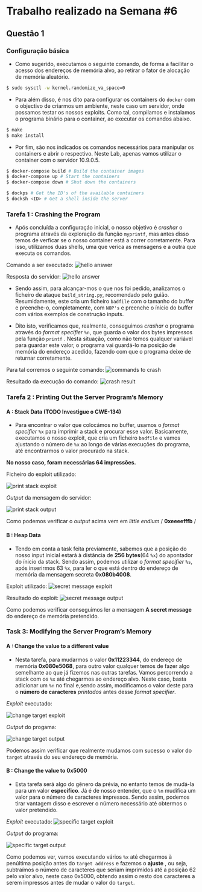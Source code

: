 # Trabalho realizado na Semana #6


## Questão 1
### Configuração básica

- Como sugerido, executamos o seguinte comando, de forma a facilitar o acesso dos endereços de memória alvo, ao retirar o fator de alocação de memória aleatório.

```bash
$ sudo sysctl -w kernel.randomize_va_space=0
```
- Para além disso, é nos dito para configurar os containers do `docker` com o objectivo de criarmos um ambiente, neste caso um servidor, onde possamos testar os nossos exploits. Como tal, compilamos e instalamos o programa binário para o container, ao executar os comandos abaixo.

```bash
$ make
$ make install
```

- Por fim, são nos indicados os comandos necessários para manipular os containers e abrir o respectivo. Neste Lab, apenas vamos utilizar o container com o servidor 10.9.0.5.

```bash
$ docker-compose build # Build the container images
$ docker-compose up # Start the containers
$ docker-compose down # Shut down the containers

$ dockps # Get the ID's of the available containers
$ docksh <ID> # Get a shell inside the server

```  

### Tarefa 1 : Crashing the Program

- Após concluída a configuraçáo inicial, o nosso objetivo é _crashar_ o programa através da exploração da função `myprintf`, mas antes disso temos de verficar se o nosso container está a correr corretamente. Para isso, utilizamos duas shells, uma que verica as mensagens e a outra que executa os comandos.

Comando a ser executado:
![hello answer](resources/LOGBOOK6/hello-request-server.png)

Resposta do servidor:
![hello answer](resources/LOGBOOK6/hello-answer.png)

- Sendo assim, para alcançar-mos o que nos foi pedido, analizamos o ficheiro de ataque `build_string.py`, recomendado pelo guião.
Resumidamente, este cria um ficheiro `badfile` com o tamanho do buffer e preenche-o, completamente, com `NOP's` e preenche o ínicio do buffer com vários exemplos de construção inputs.

- Dito isto, verificamos que, realmente, conseguimos _crashar_ o programa através do _format specifier_ `%n`, que guarda o valor dos bytes impressos pela função `printf` . Nesta situação, como não temos qualquer variável para guardar este valor, o programa vai guardá-lo na posição de memória do endereço acedido, fazendo com que o programa deixe de returnar corretamente.    

Para tal corremos o seguinte comando:
![commands to crash](resources/LOGBOOK6/crash-command.png)

Resultado da execução do comando:
![crash result](resources/LOGBOOK6/crash-result.png)


### Tarefa 2 : Printing Out the Server Program’s Memory

#### A : Stack Data (TODO Investigue o CWE-134)

- Para encontrar o valor que colocámos no buffer, usamos o _format specifier_ `%x` para imprimir a stack e procurar esse valor. Basicamente, executamos o nosso exploit, que cria um ficheiro `badfile` e vamos ajustando o número de `%x` ao longo de várias execuções do programa, até encontrarmos o valor procurado na stack.

**No nosso caso, foram necessárias 64 impressões.**

Ficheiro do exploit utilizado:

![print stack exploit](resources/LOGBOOK6/print_stack_exploit.png)

_Output_ da mensagem do servidor:

![print stack output](resources/LOGBOOK6/print_stack_output.png)

Como podemos verificar o _output_ acima vem em _little endium_ / **0xeeeefffb** /

#### B : Heap Data

- Tendo em conta a task feita previamente, sabemos que a posição do nosso input inicial estará à distância de **256 bytes**(64 `%x`) do apontador do ínicio da stack. Sendo assim, podemos utilizar o _format specifier_ `%s`, após inserirmos 63 `%x`, para ler o que está dentro do endereço de memória da mensagem secreta **0x080b4008**.

Exploit utilizado:
![secret message exploit](/resources/LOGBOOK6/secret_message_exploit.png)

Resultado do exploit:
![secret message output](/resources/LOGBOOK6/secret_message_output.png)

Como podemos verificar conseguimos ler a mensagem **A secret message** do endereço de memória pretendido.


### Task 3: Modifying the Server Program’s Memory

#### A : Change the value to a different value

- Nesta tarefa, para mudarmos o valor **0x11223344**, do endereço de memória **0x080e5068**, para outro valor qualquer temos de fazer algo semelhante ao que já fizemos nas outras tarefas. Vamos percorrendo a stack com os `%x` até chegarmos ao endereço alvo. Neste caso, basta adicionar um `%n` no final e,sendo assim, modificamos o valor deste para o **número de caracteres** _printados_ antes desse _format specifier_.

_Exploit_ executado:

![change target exploit](resources/LOGBOOK6/change_target_exploit.png)

_Output_ do progama:

![change target output](resources/LOGBOOK6/change_target_output.png)

Podemos assim verificar que realmente mudamos com sucesso o valor do `target` através do seu endereço de memória.

#### B : Change the value to 0x5000

- Esta tarefa será algo do gênero da prévia, no entanto temos de mudá-la para um valor **específico**. Já é de nosso entender, que o `%n` mudifica um valor para o número de caracteres impressos. Sendo assim, podemos tirar vantagem disso e escrever o número necessário até obtermos o valor pretendido.

_Exploit_ executado:
![specific target exploit](resources/LOGBOOK6/specific_target_exploit.png)

_Output_ do programa:

![specific target output](resources/LOGBOOK6/specific_target_output.gif)

Como podemos ver, vamos executando vários `%x` até chegarmos à penúltima posição antes do `target address` e fazemos o **ajuste** , ou seja, subtraímos o número de caracteres que seriam imprimidos até a posição 62 pelo valor alvo, neste caso 0x5000, obtendo assim o resto dos caracteres a serem impressos antes de mudar o valor do `target`.
